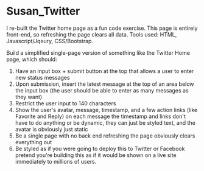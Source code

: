 Susan_Twitter
=============

I re-built the Twitter home page as a fun code exercise. This page is entirely front-end, so refreshing the page clears all data. 
Tools used: HTML, Javascript/Jqeury, CSS/Bootstrap. 

Build a simplified single-page version of something like the Twitter Home page, which should:
1.  Have an input box + submit button at the top that allows a user to enter new status messages
2. Upon submission, insert the latest message at the top of an area below the input box (the user should be able to enter as many messages as they want)
3. Restrict the user input to 140 characters
4. Show the user's avatar, message, timestamp, and a few action links (like Favorite and Reply) on
each message the
timestamp and links don't have to do anything or be dynamic, they can just
be styled text, and the avatar is obviously just static
5. Be a single page with no back end refreshing
the page obviously clears everything out
6. Be styled as if you were going to deploy this to Twitter or Facebook pretend you're building this as if it would be shown on a live site immediately to millions of users. 
